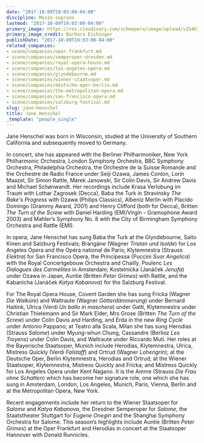 ```yaml
---
date: "2017-10-09T19:03:00-04:00"
discipline: Mezzo-soprano
lastmod: "2017-10-09T19:03:00-04:00"
primary_image: https://res.cloudinary.com/schmopera/image/upload/v1546110467/media/2018/12/JaneHenschelBarbaraEichinger.jpg
primary_image_credit: Barbara Eichinger
publishDate: "2017-10-09T19:03:00-04:00"
related_companies:
- scene/companies/oper-frankfurt.md
- scene/companies/semperoper-dresden.md
- scene/companies/royal-opera-house.md
- scene/companies/los-angeles-opera.md
- scene/companies/glyndebourne.md
- scene/companies/wiener-staatsoper.md
- scene/companies/deutsche-oper-berlin.md
- scene/companies/the-metropolitan-opera.md
- scene/companies/san-francisco-opera.md
- scene/companies/salzburg-festival.md
slug: jane-henschel
title: Jane Henschel
_template: "people_single"
---
```

Jane Henschel was born in Wisconsin, studied at the University of Southern California and subsequently moved to Germany. 

In concert, she has appeared with the Berliner Philharmoniker, New York Philharmonic Orchestra, London Symphony Orchestra, BBC Symphony Orchestra, Philadelphia Orchestra, the Orchestre de la Suisse Romande and the Orchestre de Radio France under Seiji Ozawa, James Conlon, Lorin Maazel, Sir Simon Rattle, Marek Janowski, Sir Colin Davis, Sir Andrew Davis and Michael Schønwandt. Her recordings include Krasa Verlobung im Traum with Lothar Zagrosek (Decca), Baba the Turk in Stravinsky *The Rake's Progress* with Ozawa (Philips Classics), Albeniz Merlin with Placido Domingo (Grammy Award, 2001) and Henry Clifford (both for Decca), Britten *The Turn of the Screw* with Daniel Harding (EMI/Virgin - Gramophone Award 2003) and Mahler’s Symphony No. 8 with the City of Birmingham Symphony Orchestra and Rattle (EMI).

In opera, Jane Henschel has sung Baba the Turk at the Glyndebourne, Saito Kinen and Salzburg Festivals; Brangäne (Wagner *Tristan und Isolde*) for Los Angeles Opera and the Opéra national de Paris; Klytemnestra (Strauss *Elektra*) for San Francisco Opera, the Principessa (Puccini *Suor Angelica*) with the Royal Concertgebouw Orchestra and Chailly, Poulenc *Les Dialogues des Carmélites* in Amsterdam; Kostelnicka (Janáček *Jenufa*) under Ozawa in Japan, Auntie (Britten *Peter Grimes*) with Rattle, and the Kabanicha (Janáček *Katya Kabanova*) for the Salzburg Festival.  

For The Royal Opera House, Covent Garden she has sung Fricka (Wagner *Die Walküre*) and Waltraute (Wagner *Götterdämmerung*) under Bernard Haitink, Ulrica (Verdi *Un ballo in maschera*) under Gatti, Klytemnestra under Christian Thielemann and Sir Mark Elder, Mrs Grose (Britten *The Turn of the Screw*) under Colin Davis and Harding, and Erda in the new *Ring Cycle* under Antonio Pappano; at Teatro alla Scala, Milan she has sung Herodias (Strauss *Salome*) under Myung-whun Chung, Cassandre (Berlioz *Les Troyens*) under Colin Davis, and Waltraute under Riccardo Muti. Her roles at the Bayerische Staatsoper, Munich include Herodias, Klytemnestra, Ulrica, Mistress Quickly (Verdi *Falstaff*) and Ortrud (Wagner *Lohengrin*); at the Deutsche Oper, Berlin Klytemnestra, Herodias and Ortrud; at the Wiener Staatsoper, Klytemnestra, Mistress Quickly and Fricka; and Mistress Quickly for Los Angeles Opera under Kent Nagano. It is the Amme (Strauss *Die Frau ohne Schatten*) which has become her signature role, one which she has sung in Amsterdam, London, Los Angeles, Munich, Paris, Vienna, Berlin and at the Metropolitan Opera, New York.

Recent engagements include her return to the Wiener Staatsoper for *Salome* and *Katya Kabanova*, the Dresdner Semperoper for *Salome*, the Staatstheater Stuttgart for *Eugene Onegin* and the Shanghai Symphony Orchestra for Salome.  This season’s highlights include Auntie (Britten *Peter Grimes*) at the Oper Frankfurt and Herodias in concert at the Staatsoper Hannover with Donald Runnicles.